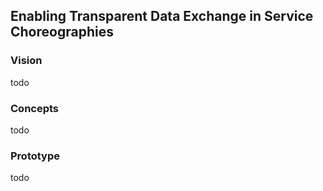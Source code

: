 ## Enabling Transparent Data Exchange in Service Choreographies

### Vision
todo

### Concepts
todo

### Prototype
todo
